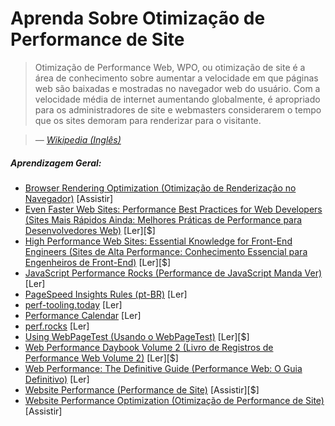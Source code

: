 # Aprenda Sobre Otimização de Performance de Site

> Otimização de Performance Web, WPO, ou otimização de site é a área de conhecimento sobre aumentar a velocidade em que páginas web são baixadas e mostradas no navegador web do usuário. Com a velocidade média de internet aumentando globalmente, é apropriado para os administradores de site e webmasters considerarem o tempo que os sites demoram para renderizar para o visitante.

><cite>&#8212; [Wikipedia (Inglês)](https://en.wikipedia.org/wiki/Web_performance_optimization)</cite>

##### Aprendizagem Geral:

* [Browser Rendering Optimization (Otimização de Renderização no Navegador)](https://www.udacity.com/course/browser-rendering-optimization--ud860) [Assistir]
* [Even Faster Web Sites: Performance Best Practices for Web Developers (Sites Mais Rápidos Ainda: Melhores Práticas de Performance para Desenvolvedores Web)](https://www.amazon.com/Even-Faster-Web-Sites-Performance/dp/0596522304?&_encoding=UTF8&tag=frontend-handbook-20&linkCode=ur2&linkId=4fe6a82bbf727209ba337ecaa0e516bc&camp=1789&creative=9325) [Ler][$]
* [High Performance Web Sites: Essential Knowledge for Front-End Engineers (Sites de Alta Performance: Conhecimento Essencial para Engenheiros de Front-End)](https://www.amazon.com/High-Performance-Web-Sites-Essential/dp/0596529309/?&_encoding=UTF8&tag=frontend-handbook-20&linkCode=ur2&linkId=e93ab3ea06b7e3e93ee0d868249d0e3f&camp=1789&creative=9325) [Ler][$]
* [JavaScript Performance Rocks (Performance de JavaScript Manda Ver)](http://javascriptrocks.com/) [Ler]
* [PageSpeed Insights Rules (pt-BR)](https://developers.google.com/speed/docs/insights/rules) [Ler]
* [perf-tooling.today](http://www.perf-tooling.today/) [Ler]
* [Performance Calendar](http://calendar.perfplanet.com) [Ler]
* [perf.rocks](http://perf.rocks/) [Ler]
* [Using WebPageTest (Usando o WebPageTest)](https://www.amazon.com/Using-WebPageTest-Rick-Viscomi/dp/1491902590/ref=sr_1_1?&_encoding=UTF8&tag=frontend-handbook-20&linkCode=ur2&linkId=91a76d5d4b4f47cf4e0d1392cc9cea30&camp=1789&creative=9325) [Ler][$]
* [Web Performance Daybook Volume 2 (Livro de Registros de Performance Web Volume 2)](https://www.amazon.com/Web-Performance-Daybook-Techniques-Optimizing/dp/1449332919/?&_encoding=UTF8&tag=frontend-handbook-20&linkCode=ur2&linkId=59e32c394c2377bb17af1d801b924d1d&camp=1789&creative=9325) [Ler][$]
* [Web Performance: The Definitive Guide (Performance Web: O Guia Definitivo)](http://shop.oreilly.com/product/0636920032427.do) [Ler]
* [Website Performance (Performance de Site)](https://frontendmasters.com/courses/website-performance/) [Assistir][$]
* [Website Performance Optimization (Otimização de Performance de Site)](https://www.udacity.com/course/website-performance-optimization--ud884) [Assistir]